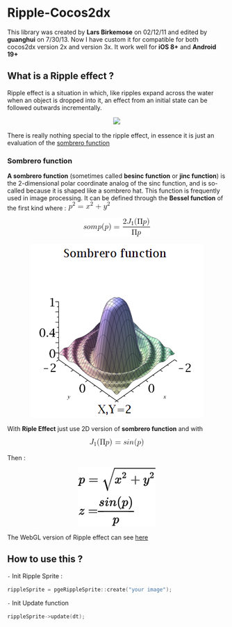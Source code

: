 # Ripple-Cocos2dx

This library was created by **Lars Birkemose** on 02/12/11 and edited by **guanghui** on 7/30/13. Now I have custom it for compatible for both cocos2dx version 2x and version 3x. It work well for **iOS 8+** and **Android 19+**

## What is a Ripple effect ?  

Ripple effect is a situation in which, like ripples expand across the water when an object is dropped into it, an effect from an initial state can be followed outwards incrementally.  

<p align="center">
<img src="Document/ripple.gif" width="60%" />
</p>

There is really nothing special to the ripple effect, in essence it is just an evaluation of the [sombrero function](http://adrianboeing.blogspot.com/2011/02/ripple-effect-in-webgl.html)  

### Sombrero function

**A sombrero function** (sometimes called **besinc function** or **jinc function**) is the 2-dimensional polar coordinate analog of the sinc function, and is so-called because it is shaped like a sombrero hat. This function is frequently used in image processing. It can be defined through the **Bessel function** of the first kind where : <img src="Document/eq1.gif"/>

<p align="center">
<img src="Document/eq2.gif" />
</p>

<p align="center">
<img src="Document/sombrero_function_3d.png" />
</p>

With **Riple Effect** just use 2D version of **sombrero function** and with 

<p align="center">
<img src="Document/eq3.gif" />
</p>

Then :

<p align="center">
<img src="Document/eq4.gif" />
</p>


The WebGL version of Ripple effect can see [here](https://mobilecodelab.com//showcase/riple)  

## How to use this ?

`-` Init Ripple Sprite :

```c++ 
rippleSprite = pgeRippleSprite::create("your image");

```

`-` Init Update function 

```c++ 
rippleSprite->update(dt);

```
